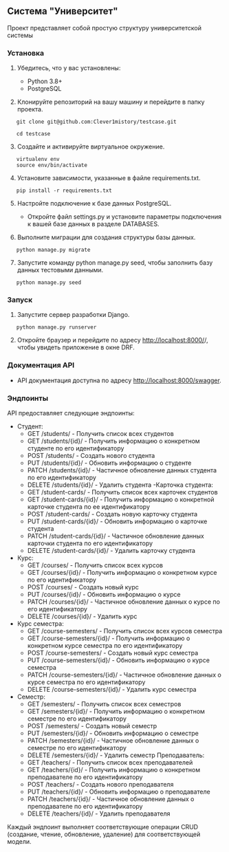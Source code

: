 ## Система "Университет"

Проект представляет собой простую структуру университетской системы

### Установка

1. Убедитесь, что у вас установлены:
   - Python 3.8+
   - PostgreSQL

2. Клонируйте репозиторий на вашу машину и перейдите в папку проекта.
```
   git clone git@github.com:Clever1mistory/testcase.git
```
```
   cd testcase
```
3. Создайте и активируйте виртуальное окружение.
```
   virtualenv env
   source env/bin/activate
```
4. Установите зависимости, указанные в файле requirements.txt.
```
   pip install -r requirements.txt
```
5. Настройте подключение к базе данных PostgreSQL.
   - Откройте файл settings.py и установите параметры подключения к вашей базе данных в разделе DATABASES.

6. Выполните миграции для создания структуры базы данных.
```
   python manage.py migrate
```
7. Запустите команду python manage.py seed, чтобы заполнить базу данных тестовыми данными.
```
   python manage.py seed
```
### Запуск

1. Запустите сервер разработки Django.
```
   python manage.py runserver
```
2. Откройте браузер и перейдите по адресу [<http://localhost:8000/>](http://localhost:8000/)/, чтобы увидеть приложение в окне DRF.

### Документация API

- API документация доступна по адресу [<http://localhost:8000/swagger>](http://localhost:8000/swagger).

### Эндпоинты

API предоставляет следующие эндпоинты:
- Студент:
   - GET /students/ - Получить список всех студентов
   - GET /students/{id}/ - Получить информацию о конкретном студенте по его идентификатору
   - POST /students/ - Создать нового студента
   - PUT /students/{id}/ - Обновить информацию о студенте
   - PATCH /students/{id}/ - Частичное обновление данных студента по его идентификатору
   - DELETE /students/{id}/ - Удалить студента
-Карточка студента:
   - GET /student-cards/ - Получить список всех карточек студентов
   - GET /student-cards/{id}/ - Получить информацию о конкретной карточке студента по ее идентификатору
   - POST /student-cards/ - Создать новую карточку студента
   - PUT /student-cards/{id}/ - Обновить информацию о карточке студента
   - PATCH /student-cards/{id}/ - Частичное обновление данных карточки студента по его идентификатору
   - DELETE /student-cards/{id}/ - Удалить карточку студента
- Курс:
   - GET /courses/ - Получить список всех курсов
   - GET /courses/{id}/ - Получить информацию о конкретном курсе по его идентификатору
   - POST /courses/ - Создать новый курс
   - PUT /courses/{id}/ - Обновить информацию о курсе
   - PATCH /courses/{id}/ - Частичное обновление данных о курсе по его идентификатору
   - DELETE /courses/{id}/ - Удалить курс
- Курс семестра:
   - GET /course-semesters/ - Получить список всех курсов семестра
   - GET /course-semesters/{id}/ - Получить информацию о конкретном курсе семестра по его идентификатору
   - POST /course-semesters/ - Создать новый курс семестра
   - PUT /course-semesters/{id}/ - Обновить информацию о курсе семестра
   - PATCH /course-semesters/{id}/ - Частичное обновление данных о курсе семестра по его идентификатору
   - DELETE /course-semesters/{id}/ - Удалить курс семестра
- Семестр:
   - GET /semesters/ - Получить список всех семестров
   - GET /semesters/{id}/ - Получить информацию о конкретном семестре по его идентификатору
   - POST /semesters/ - Создать новый семестр
   - PUT /semesters/{id}/ - Обновить информацию о семестре
   - PATCH /semesters/{id}/ - Частичное обновление данных о семестре по его идентификатору
   - DELETE /semesters/{id}/ - Удалить семестр
Преподаватель:
   - GET /teachers/ - Получить список всех преподавателей
   - GET /teachers/{id}/ - Получить информацию о конкретном преподавателе по его идентификатору
   - POST /teachers/ - Создать нового преподавателя
   - PUT /teachers/{id}/ - Обновить информацию о преподавателе
   - PATCH /teachers/{id}/ - Частичное обновление данных о преподавателе по его идентификатору
   - DELETE /teachers/{id}/ - Удалить преподавателя

Каждый эндпоинт выполняет соответствующие операции CRUD (создание, чтение, обновление, удаление) для соответствующей модели.
